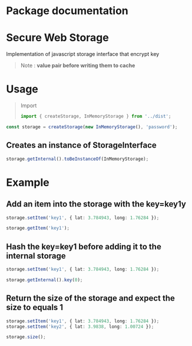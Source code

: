 # Package documentation

# Secure Web Storage

Implementation of javascript storage interface that encrypt key 

> Note : **value pair before writing them to cache**

# Usage

> Import
>
> ```ts
> import { createStorage, InMemoryStorage } from '../dist';
> ```

```ts
const storage = createStorage(new InMemoryStorage(), 'password');
```

## Creates an instance of StorageInterface

```ts
storage.getInternal().toBeInstanceOf(InMemoryStorage);
```

# Example

## Add an item into the storage with the key=key1y

```ts
storage.setItem('key1', { lat: 3.784943, long: 1.76284 });

storage.getItem('key1');
```

## Hash the key=key1 before adding it to the internal storage

```ts
storage.setItem('key1', { lat: 3.784943, long: 1.76284 });

storage.getInternal().key(0);
```

## Return the size of the storage and expect the size to equals 1

```ts
storage.setItem('key1', { lat: 3.784943, long: 1.76284 });
storage.setItem('key2', { lat: 3.9838, long: 1.00724 });

storage.size();
```

